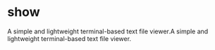# show
A simple and lightweight terminal-based text file viewer.A simple and lightweight terminal-based text file viewer.
